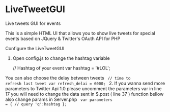 LiveTweetGUI
============

Live tweets GUI for events

This is a simple HTML UI that allows you to show live tweets for special events based on JQuery & Twitter's OAuth API for PHP
  
  Configure the LiveTweetGUI
  1. Open config.js to change the hashtag variable
    
        // Hashtag of your event
      	var hashtag = '#LOL';
      	
  You can also choose the delay between tweets
         <code>
         // time to refresh last tweet
    	   var refresh_delai = 6000;
    	   </code>
  2. If you wanna send more parameters to Twitter Api 1.0 please uncomment the parameters var in line 17
  you will need to change the data sent in $.post ( line 37 ) function bellow also change params in Server.php
      <code>
       var parameters =
      	{
      		// query
      		'q':hashtag
      	};
    	</code>
    	
    
